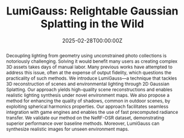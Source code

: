 ---
title: "LumiGauss: Relightable Gaussian Splatting in the Wild"
authors:
- Joanna Kaleta
- admin
- Tomasz Trzciński
- Marek Kowalski
date: "2025-02-28T00:00:00Z"
doi: ""

# Schedule page publish date (NOT publication's date).
publishDate: "2025-01-01T00:00:00Z"

# Publication type.
# Legend: 0 = Uncategorized; 1 = Conference paper; 2 = Journal article;
# 3 = Preprint / Working Paper; 4 = Report; 5 = Book; 6 = Book section;
# 7 = Thesis; 8 = Patent
publication_types: ["1"]

# Publication name and optional abbreviated publication name.
publication: In *Proceedings of the IEEE Winter Conference on Applications of Computer Vision 2025*
publication_short: In *WACV 2025*

abstract: "Decoupling lighting from geometry using unconstrained photo collections is notoriously challenging. Solving it would benefit many users as creating complex 3D assets takes days of manual labor. Many previous works have attempted to address this issue, often at the expense of output fidelity, which questions the practicality of such methods. We introduce LumiGauss—a technique that tackles 3D reconstruction of scenes and environmental lighting through 2D Gaussian Splatting. Our approach yields high-quality scene reconstructions and enables realistic lighting synthesis under novel environment maps. We also propose a method for enhancing the quality of shadows, common in outdoor scenes, by exploiting spherical harmonics properties. Our approach facilitates seamless integration with game engines and enables the use of fast precomputed radiance transfer. We validate our method on the NeRF-OSR dataset, demonstrating superior performance over baseline methods. Moreover, LumiGauss can synthesize realistic images for unseen environment maps."

# Summary. An optional shortened abstract.
summary: "We propose a 2D Gaussian Splatting model tht decouples the environment lightning and intrinsic properties of the captured subject. After training, we can relight the scene using a novel environment lightning and render under any view with high fidelity of the outputs."

tags:
featured: true

links:
- name: Project Page
  url: 'https://lumigauss.github.io/'
url_pdf: 'https://lumigauss.github.io/lumigauss.pdf'
url_code: 'https://github.com/joaxkal/lumigauss'
url_dataset: ''
url_poster: ''
url_project: ''
url_slides: ''
url_source: ''
url_video: ''

# Featured image
# To use, add an image named `featured.jpg/png` to your page's folder. 
image:
  caption: 'Different layers from our model under a novel lightning, together with our proposed shadow modelling.'
  focal_point: "Smart"
  preview_only: false

# Associated Projects (optional).
#   Associate this publication with one or more of your projects.
#   Simply enter your project's folder or file name without extension.
#   E.g. `internal-project` references `content/project/internal-project/index.md`.
#   Otherwise, set `projects: []`.
projects:
- phd

# Slides (optional).
#   Associate this publication with Markdown slides.
#   Simply enter your slide deck's filename without extension.
#   E.g. `slides: "example"` references `content/slides/example/index.md`.
#   Otherwise, set `slides: ""`.
slides: ""
---
